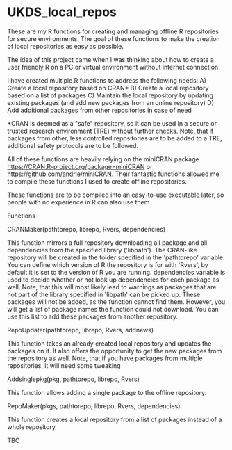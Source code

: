 # UKDS_local_repos
These are my R functions for creating and managing offline R repositories for secure environments. The goal of these functions to make the creation of local repositories as easy as possible.

The idea of this project came when I was thinking about how to create a user friendly R on a PC or virtual environment without internet connection.

I have created multiple R functions to address the following needs:
  A) Create a local repository based on CRAN*
  B) Create a local repository based on a list of packages
  C) Maintain the local repository by updating existing packages (and add new packages from an online repository)
  D) Add additional packages from other repositories in case of need

*CRAN is deemed as a "safe" repository, so it can be used in a secure or trusted research environment (TRE) without further checks. Note, that if packages from other, less controlled repositories are to be added to a TRE, additional safety protocols are to be followed.

All of these functions are heavily relying on the miniCRAN package https://CRAN.R-project.org/package=miniCRAN or https://github.com/andrie/miniCRAN. Their fantastic functions allowed me to compile these functions I used to create offline repositories. 

These functions are to be compiled into an easy-to-use executable later, so people with no experience in R can also use them.

Functions

CRANMaker(pathtorepo, librepo, Rvers, dependencies)

This function mirrors a full repository downloading all package and all dependencies from the specified library ('libpath'). The CRAN-like repository will be created in the folder specified in the 'pathtorepo' variable.
You can define which version of R the repository is for with 'Rvers', by default it is set to the version of R you are running.
dependencies variable is used to decide whether or not look up dependencies for each package as well. Note, that this will most likely lead to warnings as packages that are not part of the library specified in 'libpath' can be picked up. These packages will not be added, as the function cannot find them. However, you will get a list of package names the function could not download. You can use this list to add these packages from another repository.

RepoUpdater(pathtorepo, librepo, Rvers, addnews)

This function takes an already created local repository and updates the packages on it. It also offers the opportunity to get the new packages from the repository as well. Note, that if you have packages from multiple repositories, it will need some tweaking

Addsinglepkg(pkg, pathtorepo, librepo, Rvers)

This function allows adding a single package to the offline repository.

RepoMaker(pkgs, pathtorepo, librepo, Rvers, dependencies)

This function creates a local repository from a list of packages instead of a whole repository

TBC
